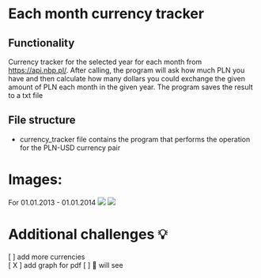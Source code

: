# Each month currency tracker
## Functionality

Currency tracker for the selected year for each month from https://api.nbp.pl/. After calling, the program will ask how much PLN you have and then calculate how many dollars you could exchange the given amount of PLN each month in the given year. The program saves the result to a txt file
## File structure
- currency_tracker file contains the program that performs the operation for the PLN-USD currency pair

# Images:
For 01.01.2013 - 01.01.2014
![](https://i.ibb.co/XxPY68p/currency.jpg)
![](https://i.ibb.co/FWJJHpw/pdfreport.jpg)



# Additional challenges :bulb:
[ ] add more currencies  
[ X ] add graph for pdf
[ ] :hammer: will see 